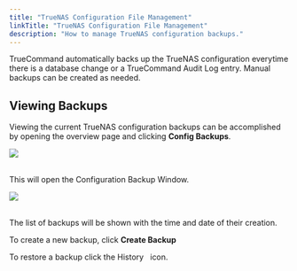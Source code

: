 ```yaml
---
title: "TrueNAS Configuration File Management"
linkTitle: "TrueNAS Configuration File Management"
description: "How to manage TrueNAS configuration backups."
---
```


TrueCommand automatically backs up the TrueNAS configuration everytime there is a database change or a TrueCommand Audit Log entry. 
Manual backups can be created as needed. 

## Viewing Backups

Viewing the current TrueNAS configuration backups can be accomplished by opening the overview page and clicking **Config Backups**. 

<img src="/images/tc-1.3-alert-system.PNG">
<br><br>

This will open the Configuration Backup Window.

<img src="/images/tn-config-management.PNG">
<br><br>

The list of backups will be shown with the time and date of their creation.  

To create a new backup, click **Create Backup**

To restore a backup click the History <i class="fas fa-history" aria-hidden="true" title="history"></i>&nbsp; icon.


